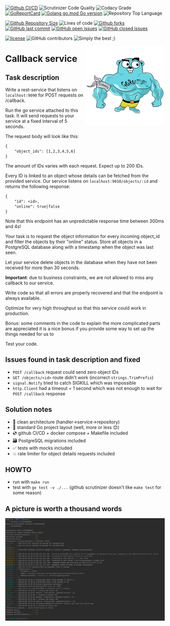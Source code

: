 [![Github CI/CD](https://img.shields.io/github/workflow/status/evt/callback/Go?logo=github%20actions)](https://raw.githubusercontent.com/evt/callback/main/images/make-run.png)
![Scrutinizer Code Quality](https://img.shields.io/scrutinizer/quality/g/evt/callback/main?logo=Scrutinizer)
![Codacy Grade](https://img.shields.io/codacy/grade/c9467ed47e064b1981e53862d0286d65?logo=Codacy)
[![GoReportCard](https://goreportcard.com/badge/github.com/evt/callback?label=top%20lang&logo=go)](https://goreportcard.com/report/github.com/evt/callback)
[![Golang go.mod Go version](https://img.shields.io/github/go-mod/go-version/evt/callback?label=mod&logo=go)](https://golang.org/doc/go1.16)
![Repository Top Language](https://img.shields.io/github/languages/top/evt/callback?label=top%20lang&logo=go)


[![Github Repository Size](https://img.shields.io/github/repo-size/evt/callback?logo=github)](https://github.com/evt/callback/find/main)
![Lines of code](https://img.shields.io/tokei/lines/github.com/evt/callback)
[![Github forks](https://img.shields.io/github/forks/evt/callback?logo=github)](https://github.com/evt/callback/network/members)
[![GitHub last commit](https://img.shields.io/github/last-commit/evt/callback?logo=github)](https://github.com/evt/callback/commit)
[![GitHub open issues](https://img.shields.io/github/issues/evt/callback?logo=github)](https://github.com/evt/callback/issues)
[![GitHub closed issues](https://img.shields.io/github/issues-closed/evt/callback?logo=github)](https://github.com/evt/callback/issues)

[![license](https://img.shields.io/badge/license-MIT-008000)](https://en.wikipedia.org/wiki/MIT_License)
![GitHub contributors](https://img.shields.io/github/contributors/evt/callback)
![Simply the best ;)](https://img.shields.io/badge/simply-the%20best%20%3B%29-orange)




<img align="right" width="50%" src="./images/big-gopher.jpg">

# Callback service

## Task description

Write a rest-service that listens on `localhost:9090` for POST requests on /callback.

Run the go service attached to this task. It will send requests to your service at a fixed interval of 5 seconds.

The request body will look like this:
```
{
    "object_ids": [1,2,3,4,5,6]
}
```
The amount of IDs varies with each request. Expect up to 200 IDs.

Every ID is linked to an object whose details can be fetched from the provided
service. Our service listens on `localhost:9010/objects/:id` and returns the
following response:
```
{
    "id": <id>,
    "online": true|false
}
```
Note that this endpoint has an unpredictable response time between 300ms and 4s!

Your task is to request the object information for every incoming object_id and filter the objects by their "online" status.
Store all objects in a PostgreSQL database along with a timestamp when the object was last seen.

Let your service delete objects in the database when they have not been received for more than 30 seconds.

**Important**: due to business constraints, we are not allowed to miss any callback to our service.

Write code so that all errors are properly recovered and that the endpoint is always available.

Optimize for very high throughput so that this service could work in production.

Bonus:
some comments in the code to explain the more complicated parts are appreciated
it is a nice bonus if you provide some way to set up the things needed for us to

Test your code.

## Issues found in task description and fixed

- `POST /callback` request could send zero object IDs
- `GET /objects/<id>` route didn't work (incorrect `strings.TrimPrefix`)
- `signal.Notify` tried to catch SIGKILL which was impossible
- `http.Client` had a timeout = 1 second which was not enough to wait for `POST /callback` response

## Solution notes

- :trident: clean architecture (handler->service->repository)
- :book: standard Go project layout (well, more or less :blush:)
- :cd: github CI/CD + docker compose + Makefile included
- :card_file_box: PostgreSQL migrations included
- :white_check_mark: tests with mocks included
- :boom: rate limiter for object details requests included

## HOWTO

- run with `make run`
- test with `go test -v ./...` (github scrutinizer doesn't like `make test` for some reason)

## A picture is worth a thousand words

<img src="./images/make-run.png">
